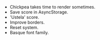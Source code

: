 - Chickpea takes time to render sometimes.
- Save score in AsyncStorage.
- 'Ustela' score. 
- Improve borders. 
- Reset system. 
- Basque font family.
